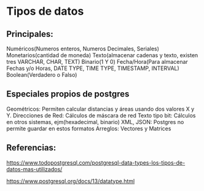 # Tipos de datos

## Principales:

  Numéricos(Numeros enteros, Numeros Decimales, Seriales)
  Monetarios(cantidad de moneda)
  Texto(almacenar cadenas y texto, existen tres VARCHAR, CHAR, TEXT)
  Binario(1 Y 0)
  Fecha/Hora(Para almacenar Fechas y/o Horas, DATE TYPE, TIME TYPE, TIMESTAMP, INTERVAL)
  Boolean(Verdadero o Falso)

## Especiales propios de postgres

  Geométricos: Permiten calcular distancias y áreas usando dos valores X y Y.
  Direcciones de Red: Cálculos de máscara de red
  Texto tipo bit: Cálculos en otros sistemas, ejm(hexadecimal, binario)
  XML, JSON: Postgres no permite guardar en estos formatos
  Arreglos: Vectores y Matrices

## Referencias:

  https://www.todopostgresql.com/postgresql-data-types-los-tipos-de-datos-mas-utilizados/

  https://www.postgresql.org/docs/13/datatype.html